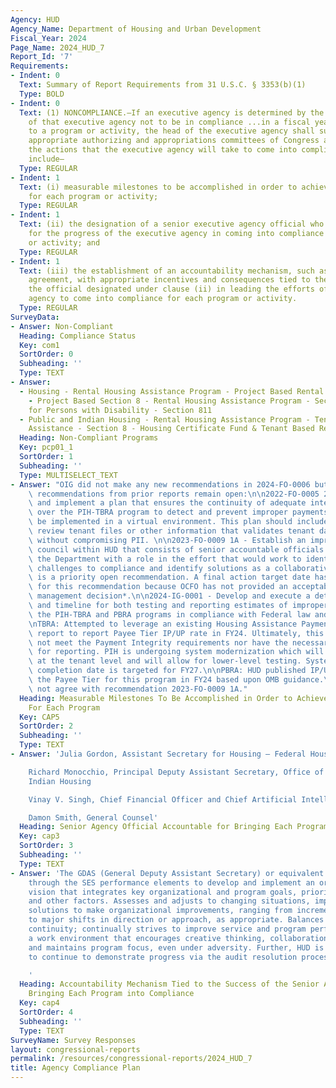 ```yaml
---
Agency: HUD
Agency_Name: Department of Housing and Urban Development
Fiscal_Year: 2024
Page_Name: 2024_HUD_7
Report_Id: '7'
Requirements:
- Indent: 0
  Text: Summary of Report Requirements from 31 U.S.C. § 3353(b)(1)
  Type: BOLD
- Indent: 0
  Text: (1) NONCOMPLIANCE.—If an executive agency is determined by the Inspector General
    of that executive agency not to be in compliance ...in a fiscal year with respect
    to a program or activity, the head of the executive agency shall submit to the
    appropriate authorizing and appropriations committees of Congress a plan describing
    the actions that the executive agency will take to come into compliance. The plan...shall
    include—
  Type: REGULAR
- Indent: 1
  Text: (i) measurable milestones to be accomplished in order to achieve compliance
    for each program or activity;
  Type: REGULAR
- Indent: 1
  Text: (ii) the designation of a senior executive agency official who shall be accountable
    for the progress of the executive agency in coming into compliance for each program
    or activity; and
  Type: REGULAR
- Indent: 1
  Text: (iii) the establishment of an accountability mechanism, such as a performance
    agreement, with appropriate incentives and consequences tied to the success of
    the official designated under clause (ii) in leading the efforts of the executive
    agency to come into compliance for each program or activity.
  Type: REGULAR
SurveyData:
- Answer: Non-Compliant
  Heading: Compliance Status
  Key: com1
  SortOrder: 0
  Subheading: ''
  Type: TEXT
- Answer:
  - Housing - Rental Housing Assistance Program - Project Based Rental Assistance
    - Project Based Section 8 - Rental Housing Assistance Program - Section 236 -Housing
    for Persons with Disability - Section 811
  - Public and Indian Housing - Rental Housing Assistance Program - Tenant Based Rental
    Assistance - Section 8 - Housing Certificate Fund & Tenant Based Rental Assistance
  Heading: Non-Compliant Programs
  Key: pcp01_1
  SortOrder: 1
  Subheading: ''
  Type: MULTISELECT_TEXT
- Answer: "OIG did not make any new recommendations in 2024-FO-0006 but the three\
    \ recommendations from prior reports remain open:\n\n2022-FO-0005 2A - Develop\
    \ and implement a plan that ensures the continuity of adequate internal controls\
    \ over the PIH-TBRA program to detect and prevent improper payments, which can\
    \ be implemented in a virtual environment. This plan should include how HUD can\
    \ review tenant files or other information that validates tenant data remotely\
    \ without compromising PII. \n\n2023-FO-0009 1A - Establish an improper payment\
    \ council within HUD that consists of senior accountable officials from across\
    \ the Department with a role in the effort that would work to identify risks and\
    \ challenges to compliance and identify solutions as a collaborative group. This\
    \ is a priority open recommendation. A final action target date has not been established\
    \ for this recommendation because OCFO has not provided an acceptable proposed\
    \ management decision*.\n\n2024-IG-0001 - Develop and execute a detailed plan\
    \ and timeline for both testing and reporting estimates of improper payments in\
    \ the PIH-TBRA and PBRA programs in compliance with Federal law and OMB guidance.\n\
    \nTBRA: Attempted to leverage an existing Housing Assistance Payment Reconciliation\
    \ report to report Payee Tier IP/UP rate in FY24. Ultimately, this approach did\
    \ not meet the Payment Integrity requirements nor have the necessary precision\
    \ for reporting. PIH is undergoing system modernization which will provide visibility\
    \ at the tenant level and will allow for lower-level testing. System modernization\
    \ completion date is targeted for FY27.\n\nPBRA: HUD published IP/UP rate for\
    \ the Payee Tier for this program in FY24 based upon OMB guidance.\n* HUD does\
    \ not agree with recommendation 2023-FO-0009 1A."
  Heading: Measurable Milestones To Be Accomplished in Order to Achieve Compliance
    For Each Program
  Key: CAP5
  SortOrder: 2
  Subheading: ''
  Type: TEXT
- Answer: 'Julia Gordon, Assistant Secretary for Housing – Federal Housing Commissioner

    Richard Monocchio, Principal Deputy Assistant Secretary, Office of Public and
    Indian Housing

    Vinay V. Singh, Chief Financial Officer and Chief Artificial Intelligence Officer

    Damon Smith, General Counsel'
  Heading: Senior Agency Official Accountable for Bringing Each Program into Compliance
  Key: cap3
  SortOrder: 3
  Subheading: ''
  Type: TEXT
- Answer: 'The GDAS (General Deputy Assistant Secretary) or equivalent are incentivized
    through the SES performance elements to develop and implement an organizational
    vision that integrates key organizational and program goals, priorities, values,
    and other factors. Assesses and adjusts to changing situations, implementing innovative
    solutions to make organizational improvements, ranging from incremental improvements
    to major shifts in direction or approach, as appropriate. Balances change and
    continuity; continually strives to improve service and program performance; creates
    a work environment that encourages creative thinking, collaboration, and transparency;
    and maintains program focus, even under adversity. Further, HUD is incentivized
    to continue to demonstrate progress via the audit resolution process.

    '
  Heading: Accountability Mechanism Tied to the Success of the Senior Agency Official
    Bringing Each Program into Compliance
  Key: cap4
  SortOrder: 4
  Subheading: ''
  Type: TEXT
SurveyName: Survey Responses
layout: congressional-reports
permalink: /resources/congressional-reports/2024_HUD_7
title: Agency Compliance Plan
---
```

